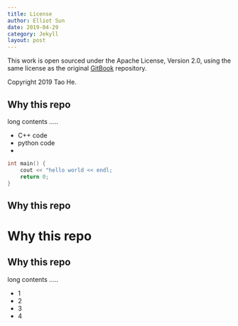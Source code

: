 ```yaml
---
title: License
author: Elliot Sun
date: 2019-04-29
category: Jekyll
layout: post
---
```


This work is open sourced under the Apache License, Version 2.0, using the
same license as the original [GitBook](https://github.com/GitbookIO/gitbook) repository.

Copyright 2019 Tao He.


Why this repo
-------------

long contents .....

- C++ code
- python code
- 
```C++
int main() {
    cout << "hello world << endl;
    return 0;
}
```

## Why this repo  
# Why this repo

Why this repo
-------------  




long contents .....

+ 1
+ 2
+ 3
+ 4